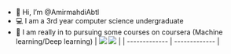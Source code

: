 - 👋 Hi, I’m @AmirmahdiAbtl
- 💻 I am a 3rd year computer science undergraduate
- 🔭 I am really in to pursuing some courses on coursera (Machine learning/Deep learning)
|  <img src="https://github-readme-stats.vercel.app/api?username=AmirmahdiAbtl&show_icons=true&include_all_commits=true&count_private=true&hide_border=true" /> 
<img src="https://github-readme-stats.vercel.app/api/top-langs/?username=AmirmahdiAbtl&layout=compact&count_private=true&hide_border=true" /> |
| ------------- | ------------- |
<!---
AmirmahdiAbtl/AmirmahdiAbtl is a ✨ special ✨ repository because its `README.md` (this file) appears on your GitHub profile.
You can click the Preview link to take a look at your changes.
--->
